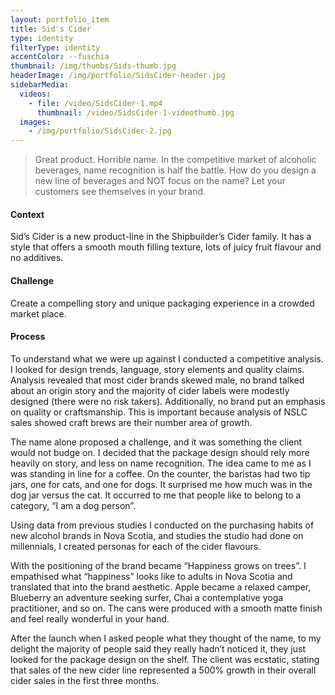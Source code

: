 ```yaml
---
layout: portfolio_item
title: Sid's Cider
type: identity
filterType: identity
accentColor: --fuschia
thumbnail: /img/thumbs/Sids-thumb.jpg
headerImage: /img/portfolio/SidsCider-header.jpg
sidebarMedia:
  videos:
    - file: /video/SidsCider-1.mp4
      thumbnail: /video/SidsCider-1-videothumb.jpg
  images:
    - /img/portfolio/SidsCider-2.jpg
---
```


>Great product. Horrible name. In the competitive market of alcoholic beverages, name recognition is half the battle. How do you design a new line of beverages and NOT focus on the name? Let your customers see themselves in your brand.

#### Context

Sid’s Cider is a new product-line in the Shipbuilder’s Cider family. It has a style that offers a smooth mouth filling texture, lots of juicy fruit flavour and no additives.

#### Challenge

Create a compelling story and unique packaging experience in a crowded market place.

#### Process

To understand what we were up against I conducted a competitive analysis. I looked for design trends, language, story elements and quality claims. Analysis revealed that most cider brands skewed male, no brand talked about an origin story and the majority of cider labels were modestly designed (there were no risk takers). Additionally, no brand put an emphasis on quality or craftsmanship. This is important because analysis of NSLC sales showed craft brews are their number area of growth.

The name alone proposed a challenge, and it was something the client would not budge on. I decided that the package design should rely more heavily on story, and less on name recognition. The idea came to me as I was standing in line for a coffee. On the counter, the baristas had two tip jars, one for cats, and one for dogs. It surprised me how much was in the dog jar versus the cat. It occurred to me that people like to belong to a category, “I am a dog person”.

Using data from previous studies I conducted on the purchasing habits of new alcohol brands in Nova Scotia, and studies the studio had done on millennials, I created personas for each of the cider flavours.

With the positioning of the brand became “Happiness grows on trees”. I empathised what “happiness” looks like to adults in Nova Scotia and translated that into the brand aesthetic. Apple became a relaxed camper, Blueberry an adventure seeking surfer, Chai a contemplative yoga practitioner, and so on. The cans were produced with a smooth matte finish and feel really wonderful in your hand.

After the launch when I asked people what they thought of the name, to my delight the majority of people said they really hadn’t noticed it, they just looked for the package design on the shelf. The client was ecstatic, stating that sales of the new cider line represented a 500% growth in their overall cider sales in the first three months.
